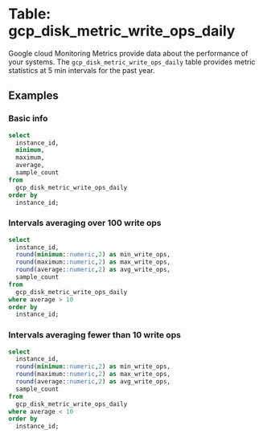 # Table: gcp_disk_metric_write_ops_daily

Google cloud Monitoring Metrics provide data about the performance of your systems. The `gcp_disk_metric_write_ops_daily` table provides metric statistics at 5 min intervals for the past year.

## Examples

### Basic info

```sql
select
  instance_id,
  minimum,
  maximum,
  average,
  sample_count
from
  gcp_disk_metric_write_ops_daily
order by
  instance_id;
```

### Intervals averaging over 100 write ops

```sql
select
  instance_id,
  round(minimum::numeric,2) as min_write_ops,
  round(maximum::numeric,2) as max_write_ops,
  round(average::numeric,2) as avg_write_ops,
  sample_count
from
  gcp_disk_metric_write_ops_daily
where average > 10
order by
  instance_id;
```

### Intervals averaging fewer than 10 write ops

```sql
select
  instance_id,
  round(minimum::numeric,2) as min_write_ops,
  round(maximum::numeric,2) as max_write_ops,
  round(average::numeric,2) as avg_write_ops,
  sample_count
from
  gcp_disk_metric_write_ops_daily
where average < 10
order by
  instance_id;
```